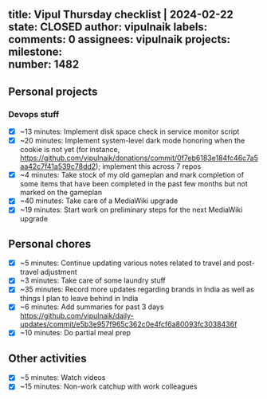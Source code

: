 title:	Vipul Thursday checklist | 2024-02-22
state:	CLOSED
author:	vipulnaik
labels:	
comments:	0
assignees:	vipulnaik
projects:	
milestone:	
number:	1482
--
## Personal projects

### Devops stuff

- [x] ~13 minutes: Implement disk space check in service monitor script
- [x] ~20 minutes: Implement system-level dark mode honoring when the cookie is not yet (for instance, https://github.com/vipulnaik/donations/commit/0f7eb6183e184fc46c7a5aa42c7f41a539c78dd2); implement this across 7 repos
- [x] ~4 minutes: Take stock of my old gameplan and mark completion of some items that have been completed in the past few months but not marked on the gameplan
- [x] ~40 minutes: Take care of a MediaWiki upgrade
- [x] ~19 minutes: Start work on preliminary steps for the next MediaWiki upgrade 

## Personal chores

- [x] ~5 minutes: Continue updating various notes related to travel and post-travel adjustment
- [x] ~3 minutes: Take care of some laundry stuff
- [x] ~35 minutes: Record more updates regarding brands in India as well as things I plan to leave behind in India
- [x] ~6 minutes: Add summaries for past 3 days https://github.com/vipulnaik/daily-updates/commit/e5b3e957f965c362c0e4fcf6a80093fc3038436f
- [x] ~10 minutes: Do partial meal prep

## Other activities

- [x] ~5 minutes: Watch videos
- [x] ~15 minutes: Non-work catchup with work colleagues
